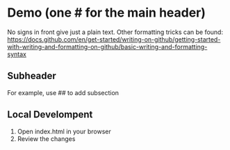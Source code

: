 # Demo (one # for the main header)

No signs in front give just a plain text. Other formatting tricks can be found: https://docs.github.com/en/get-started/writing-on-github/getting-started-with-writing-and-formatting-on-github/basic-writing-and-formatting-syntax 

## Subheader

For example, use ## to add subsection 

## Local Develompent

1. Open index.html in your browser
2. Review the changes
